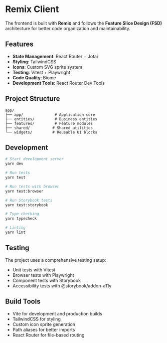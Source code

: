 # Remix Client

The frontend is built with **Remix** and follows the **Feature Slice Design (FSD)** architecture for better code organization and maintainability.

## Features

- **State Management**: React Router + Jotai
- **Styling**: TailwindCSS
- **Icons**: Custom SVG sprite system
- **Testing**: Vitest + Playwright
- **Code Quality**: Biome
- **Development Tools**: React Router Dev Tools

## Project Structure

```
app/
├── app/              # Application core
├── entities/         # Business entities
├── features/         # Feature modules
├── shared/          # Shared utilities
└── widgets/         # Reusable UI blocks
```

## Development

```sh
# Start development server
yarn dev

# Run tests
yarn test

# Run tests with browser
yarn test:browser

# Run Storybook tests
yarn test:storybook

# Type checking
yarn typecheck

# Linting
yarn lint
```

## Testing

The project uses a comprehensive testing setup:

- Unit tests with Vitest
- Browser tests with Playwright
- Component tests with Storybook
- Accessibility tests with @storybook/addon-a11y

## Build Tools

- Vite for development and production builds
- TailwindCSS for styling
- Custom icon sprite generation
- Path aliases for better imports
- React Router for file-based routing
